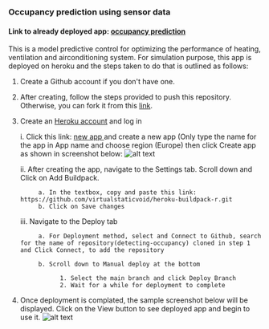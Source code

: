 ### Occupancy prediction using sensor data 
#### Link to already deployed app: [occupancy prediction](https://buidingdetect.herokuapp.com/)

This is a model predictive control for optimizing the performance of heating, ventilation and airconditioning system. For simulation purpose, this app is deployed on heroku and the steps taken to do that is outlined as follows:

1. Create a Github account if you don't have one.
2. After creating, follow the steps provided to push this repository. Otherwise, you can fork it from this [link](https://github.com/SamsonOso/detecting-occupancy.git).
3. Create an [Heroku account](https://www.heroku.com/) and log in

      i. Click this link: [new app ](https://dashboard.heroku.com/apps) and create a new app (Only type the name for the app in App name and choose region (Europe) then click Create app as shown in screenshot below: 
      ![alt text](https://i.ibb.co/SmgCv1y/newapp.png)
      
      ii. After creating the app, navigate to the Settings tab. Scroll down and Click on Add Buildpack. 
      
            a. In the textbox, copy and paste this link: https://github.com/virtualstaticvoid/heroku-buildpack-r.git
            b. Click on Save changes
      
      iii. Navigate to the Deploy tab
      
            a. For Deployment method, select and Connect to Github, search for the name of repository(detecting-occupancy) cloned in step 1 and Click Connect, to add the repository
                  
            b. Scroll down to Manual deploy at the bottom
            
                  1. Select the main branch and click Deploy Branch
                  2. Wait for a while for deployment to complete

4. Once deployment is complated, the sample screenshot below will be displayed. Click on the View button to see deployed app and begin to use it.
![alt text](https://i.ibb.co/9yTBdxK/complete.png)

